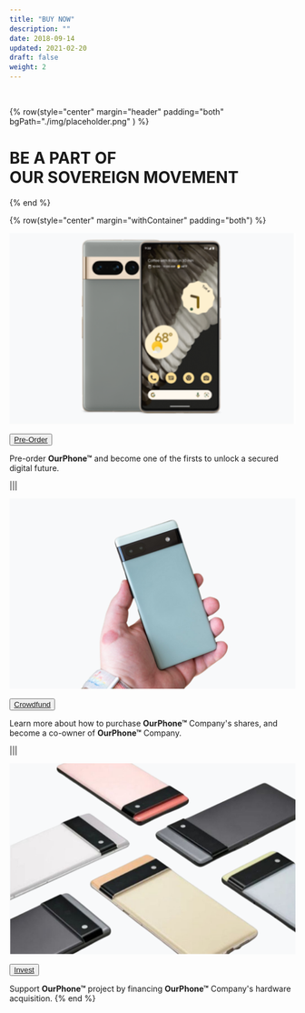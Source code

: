 ```yaml
---
title: "BUY NOW"
description: ""
date: 2018-09-14
updated: 2021-02-20
draft: false
weight: 2
---
```


<div class="container-fluid mx-auto">

<br>

<!-- section 1 (co-found) -->

{% row(style="center" margin="header" padding="both" bgPath="./img/placeholder.png" ) %}

# BE A PART OF <br> OUR SOVEREIGN MOVEMENT

{% end %}

</div>

<div class="container mx-auto">

{% row(style="center" margin="withContainer" padding="both") %}

![image](./img/phone1.png)

<button>[Pre-Order](/)</button>

Pre-order **OurPhone&trade;** and become one of the firsts to unlock a secured digital future.

|||

![image](./img/crowdfund1.png)

<button>[Crowdfund](/)</button>

Learn more about how to purchase **OurPhone&trade;** Company's shares, and become a co-owner of **OurPhone&trade;** Company.

|||

![image](./img/invest.png)

<button>[Invest](/)</button>

Support **OurPhone&trade;** project by financing **OurPhone&trade;** Company's hardware acquisition.
{% end %}

</div>